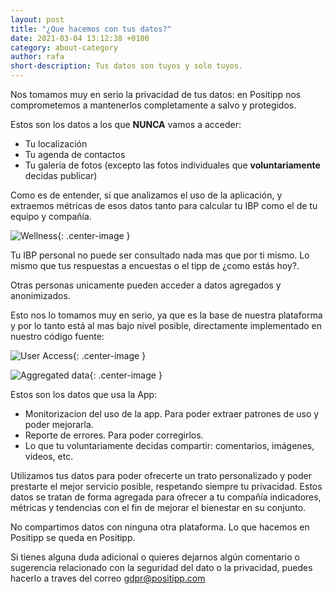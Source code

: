 ```yaml
---
layout: post
title: "¿Que hacemos con tus datos?"
date: 2021-03-04 13:12:38 +0100
category: about-category
author: rafa
short-description: Tus datos son tuyos y solo tuyos.
---
```


Nos tomamos muy en serio la privacidad de tus datos: en Positipp nos comprometemos a mantenerlos completamente a salvo y protegidos. 

Estos son los datos a los que **NUNCA** vamos a acceder:
- Tu localización
- Tu agenda de contactos
- Tu galería de fotos (excepto las fotos individuales que **voluntariamente** decidas publicar)

Como es de entender, sí que analizamos el uso de la aplicación, y extraemos métricas de esos datos tanto para calcular tu IBP como el de tu equipo y compañía. 

![Wellness](/assets/wellness.png "Wellness"){: .center-image }

Tu IBP personal no puede ser consultado nada mas que por ti mismo. Lo mismo que tus respuestas a encuestas o el tipp de ¿como estás hoy?. 

Otras personas unicamente pueden acceder a datos agregados y anonimizados. 

Esto nos lo tomamos muy en serio, ya que es la base de nuestra plataforma y por lo tanto está al mas bajo nivel posible, directamente implementado en nuestro código fuente:

![User Access](/assets/user_access.png "User access"){: .center-image }

![Aggregated data](/assets/aggregated_access.png "Aggregated data"){: .center-image }

Estos son los datos que usa la App:
- Monitorizacíon del uso de la app. Para poder extraer patrones de uso y poder mejorarla.
- Reporte de errores. Para poder corregirlos.
- Lo que tu voluntariamente decidas compartir: comentarios, imágenes, videos, etc.

Utilizamos tus datos para poder ofrecerte un trato personalizado y poder prestarte el mejor servicio posible, respetando siempre tu privacidad. Estos datos se tratan de forma agregada para ofrecer a tu compañía indicadores, métricas y tendencias con el fin de mejorar el bienestar en su conjunto.

No compartimos datos con ninguna otra plataforma. Lo que hacemos en Positipp se queda en Positipp.

Si tienes alguna duda adicional o quieres dejarnos algún comentario o sugerencia relacionado con la seguridad del dato o la privacidad, puedes hacerlo a traves del correo [gdpr@positipp.com](mailto:gdpr@positipp.com)

